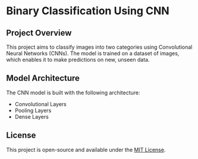 # Binary Classification Using CNN


## Project Overview
This project aims to classify images into two categories using Convolutional Neural Networks (CNNs). The model is trained on a dataset of images, which enables it to make predictions on new, unseen data.

## Model Architecture
The CNN model is built with the following architecture:
- Convolutional Layers
- Pooling Layers
- Dense Layers

## License

This project is open-source and available under the [MIT License](LICENSE).
